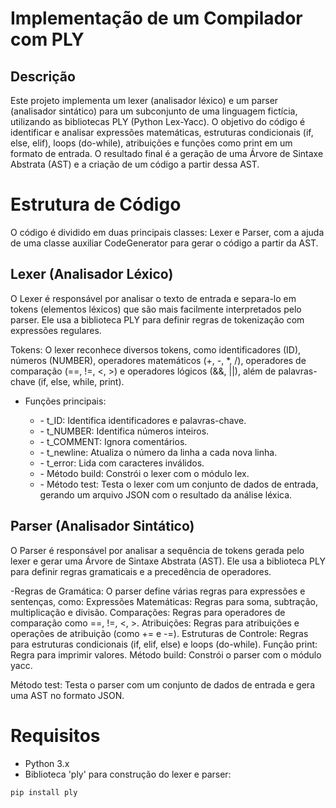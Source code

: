 # Implementação de um Compilador com PLY

## Descrição
Este projeto implementa um lexer (analisador léxico) e um parser (analisador sintático) para um subconjunto de uma linguagem fictícia, utilizando as bibliotecas PLY (Python Lex-Yacc). O objetivo do código é identificar e analisar expressões matemáticas, estruturas condicionais (if, else, elif), loops (do-while), atribuições e funções como print em um formato de entrada. O resultado final é a geração de uma Árvore de Sintaxe Abstrata (AST) e a criação de um código a partir dessa AST.

# Estrutura de Código
O código é dividido em duas principais classes: Lexer e Parser, com a ajuda de uma classe auxiliar CodeGenerator para gerar o código a partir da AST.

## Lexer (Analisador Léxico)
O Lexer é responsável por analisar o texto de entrada e separa-lo em tokens (elementos léxicos) que são mais facilmente interpretados pelo parser. Ele usa a biblioteca PLY para definir regras de tokenização com expressões regulares.

Tokens: O lexer reconhece diversos tokens, como identificadores (ID), números (NUMBER), operadores matemáticos (+, -, *, /), operadores de comparação (==, !=, <, >) e operadores lógicos (&&, ||), além de palavras-chave (if, else, while, print).

<ul><li>Funções principais:</li>
  <ul>
    <li>- t_ID: Identifica identificadores e palavras-chave.</li>
    <li>- t_NUMBER: Identifica números inteiros.</li>
    <li>- t_COMMENT: Ignora comentários.</li>
    <li>- t_newline: Atualiza o número da linha a cada nova linha.</li>
    <li>- t_error: Lida com caracteres inválidos.</li>
    <li>- Método build: Constrói o lexer com o módulo lex.</li>
    <li>- Método test: Testa o lexer com um conjunto de dados de entrada, gerando um arquivo JSON com o resultado da análise     léxica.</li>
  </ul>
</ul>

## Parser (Analisador Sintático)
O Parser é responsável por analisar a sequência de tokens gerada pelo lexer e gerar uma Árvore de Sintaxe Abstrata (AST). Ele usa a biblioteca PLY para definir regras gramaticais e a precedência de operadores.

-Regras de Gramática: O parser define várias regras para expressões e sentenças, como:
Expressões Matemáticas: Regras para soma, subtração, multiplicação e divisão.
Comparações: Regras para operadores de comparação como ==, !=, <, >.
Atribuições: Regras para atribuições e operações de atribuição (como += e -=).
Estruturas de Controle: Regras para estruturas condicionais (if, elif, else) e loops (do-while).
Função print: Regra para imprimir valores.
Método build: Constrói o parser com o módulo yacc.

Método test: Testa o parser com um conjunto de dados de entrada e gera uma AST no formato JSON.

# Requisitos
- Python 3.x
- Biblioteca 'ply' para construção do lexer e parser:
```bash
pip install ply
```
